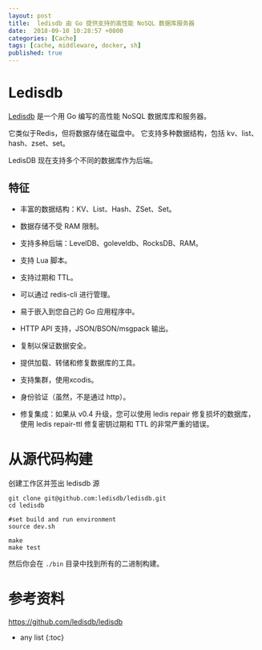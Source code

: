 ```yaml
---
layout: post
title:  ledisdb 由 Go 提供支持的高性能 NoSQL 数据库服务器
date:  2018-09-10 10:28:57 +0800
categories: [Cache]
tags: [cache, middleware, docker, sh]
published: true
---
```


# Ledisdb

[Ledisdb](https://github.com/ledisdb/ledisdb) 是一个用 Go 编写的高性能 NoSQL 数据库库和服务器。 

它类似于Redis，但将数据存储在磁盘中。 它支持多种数据结构，包括 kv、list、hash、zset、set。

LedisDB 现在支持多个不同的数据库作为后端。

## 特征

- 丰富的数据结构：KV、List、Hash、ZSet、Set。

- 数据存储不受 RAM 限制。

- 支持多种后端：LevelDB、goleveldb、RocksDB、RAM。

- 支持 Lua 脚本。

- 支持过期和 TTL。

- 可以通过 redis-cli 进行管理。

- 易于嵌入到您自己的 Go 应用程序中。

- HTTP API 支持，JSON/BSON/msgpack 输出。

- 复制以保证数据安全。

- 提供加载、转储和修复数据库的工具。

- 支持集群，使用xcodis。

- 身份验证（虽然，不是通过 http）。

- 修复集成：如果从 v0.4 升级，您可以使用 ledis repair 修复损坏的数据库，使用 ledis repair-ttl 修复密钥过期和 TTL 的非常严重的错误。

# 从源代码构建

创建工作区并签出 ledisdb 源

```
git clone git@github.com:ledisdb/ledisdb.git
cd ledisdb

#set build and run environment 
source dev.sh

make
make test
```

然后你会在 `./bin` 目录中找到所有的二进制构建。

# 参考资料

https://github.com/ledisdb/ledisdb

* any list
{:toc}
